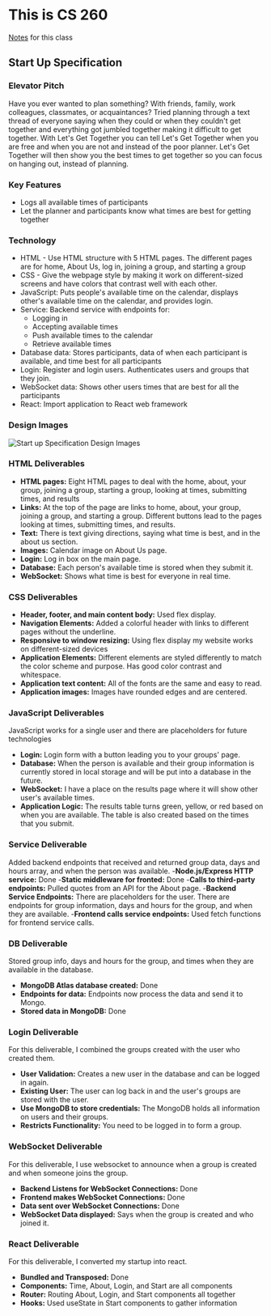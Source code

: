 # This is CS 260
[Notes](https://github.com/MarySeeley/cs260Fall2023/blob/main/notes.md) for this class

## Start Up Specification
### Elevator Pitch
Have you ever wanted to plan something? With friends, family, work colleagues, classmates, or acquaintances? Tried planning through a text thread of everyone saying when they could or when they couldn't get together and everything got jumbled together making it difficult to get together. With Let's Get Together you can tell Let's Get Together when you are free and when you are not and instead of the poor planner. Let's Get Together will then show you the best times to get together so you can focus on hanging out, instead of planning.

### Key Features
- Logs all available times of participants
- Let the planner and participants know what times are best for getting together

### Technology
- HTML - Use HTML structure with 5 HTML pages. The different pages are for home, About Us, log in, joining a group, and starting a group
- CSS - Give the webpage style by making it work on different-sized screens and have colors that contrast well with each other.
- JavaScript: Puts people's available time on the calendar, displays other's available time on the calendar, and provides login.
- Service: Backend service with endpoints for:
  - Logging in
  - Accepting available times
  - Push available times to the calendar
  - Retrieve available times
- Database data: Stores participants, data of when each participant is available, and time best for all participants
- Login: Register and login users. Authenticates users and groups that they join.
- WebSocket data: Shows other users times that are best for all the participants
- React: Import application to React web framework

### Design Images
![Start up Specification Design Images](https://github.com/MarySeeley/cs260Fall2023/assets/128410544/b63a26be-f03a-4bda-a52b-debdbefc2e9a)

### HTML Deliverables
- **HTML pages:** Eight HTML pages to deal with the home, about, your group, joining a group, starting a group, looking at times, submitting times, and results
- **Links:** At the top of the page are links to home, about, your group, joining a group, and starting a group. Different buttons lead to the pages looking at times, submitting times, and results.
- **Text:** There is text giving directions, saying what time is best, and in the about us section.
- **Images:** Calendar image on About Us page.
- **Login:** Log in box on the main page.
- **Database:** Each person's available time is stored when they submit it.
- **WebSocket:** Shows what time is best for everyone in real time.

### CSS Deliverables
- **Header, footer, and main content body:** Used flex display.
- **Navigation Elements:** Added a colorful header with links to different pages without the underline.
- **Responsive to window resizing:** Using flex display my website works on different-sized devices
- **Application Elements:** Different elements are styled differently to match the color scheme and purpose. Has good color contrast and whitespace.
- **Application text content:** All of the fonts are the same and easy to read.
- **Application images:** Images have rounded edges and are centered.

### JavaScript Deliverables
JavaScript works for a single user and there are placeholders for future technologies
- **Login:** Login form with a button leading you to your groups' page.
- **Database:** When the person is available and their group information is currently stored in local storage and will be put into a database in the future.
- **WebSocket:** I have a place on the results page where it will show other user's available times.
- **Application Logic:** The results table turns green, yellow, or red based on when you are available. The table is also created based on the times that you submit.

### Service Deliverable
Added backend endpoints that received and returned group data, days and hours array, and when the person was available.
-**Node.js/Express HTTP service:** Done
-**Static middleware for fronted:** Done
-**Calls to third-party endpoints:** Pulled quotes from an API for the About page.
-**Backend Service Endpoints:** There are placeholders for the user. There are endpoints for group information, days and hours for the group, and when they are available.
-**Frontend calls service endpoints:** Used fetch functions for frontend service calls.

### DB Deliverable
Stored group info, days and hours for the group, and times when they are available in the database.
- **MongoDB Atlas database created:** Done
- **Endpoints for data:** Endpoints now process the data and send it to Mongo.
- **Stored data in MongoDB:** Done

### Login Deliverable
For this deliverable, I combined the groups created with the user who created them.
- **User Validation:** Creates a new user in the database and can be logged in again.
- **Existing User:** The user can log back in and the user's groups are stored with the user.
- **Use MongoDB to store credentials:** The MongoDB holds all information on users and their groups.
- **Restricts Functionality:** You need to be logged in to form a group.

### WebSocket Deliverable
For this deliverable, I use websocket to announce when a group is created and when someone joins the group.
- **Backend Listens for WebSocket Connections:** Done
- **Frontend makes WebSocket Connections:** Done
- **Data sent over WebSocket Connections:** Done
- **WebSocket Data displayed:** Says when the group is created and who joined it.

### React Deliverable
For this deliverable, I converted my startup into react.
- **Bundled and Transposed:** Done
- **Components:** Time, About, Login, and Start are all components
- **Router:** Routing About, Login, and Start components all together
- **Hooks:** Used useState in Start components to gather information
